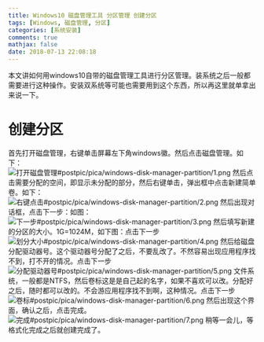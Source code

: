 ```yaml
---
title: Windows10 磁盘管理工具 分区管理 创建分区
tags: [Windows, 磁盘管理, 分区]
categories: [系统安装]
comments: true
mathjax: false
date: 2018-07-13 22:08:18
---
```

本文讲如何用windows10自带的磁盘管理工具进行分区管理。装系统之后一般都需要进行这种操作。安装双系统等可能也需要用到这个东西，所以再这里就单拿出来说一下。  

<!-- more -->

# 创建分区
首先打开磁盘管理，右键单击屏幕左下角windows徽。然后点击磁盘管理。如下：  
![打开磁盘管理#postpic/pica/windows-disk-manager-partition/1.png]()
然后点击需要分配的空间，即显示未分配的部分，然后右键单击，弹出框中点击新建简单卷。如下：  
![右键点击#postpic/pica/windows-disk-manager-partition/2.png]()
然后出现对话框，点击下一步：如图：  
![下一步#postpic/pica/windows-disk-manager-partition/3.png]()
然后填写新建的分区的大小。1G=1024M，如下图：点击下一步  
![划分大小#postpic/pica/windows-disk-manager-partition/4.png]()
然后给磁盘分配驱动器号。这个驱动器号分配了之后，不要乱改了。不然容易出现应用程序找不到，打不开的情况。点击下一步  
![分配驱动器号#postpic/pica/windows-disk-manager-partition/5.png]()
文件系统，一般都是NTFS，然后卷标这是是自己起的名字，如果不喜欢可以改。分配好之后，随时都可以改的。不会游应用程序找不到啊，这种情况。点击下一步  
![卷标#postpic/pica/windows-disk-manager-partition/6.png]()
然后出现这个界面，确认之后，点击完成。  
![完成#postpic/pica/windows-disk-manager-partition/7.png]()
稍等一会儿，等格式化完成之后就创建完成了。  
